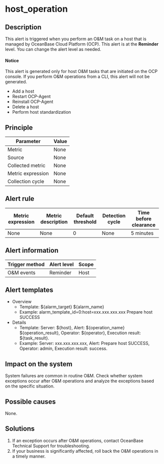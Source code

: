 # host_operation

## Description

This alert is triggered when you perform an O&M task on a host that is managed by OceanBase Cloud Platform (OCP). This alert is at the **Reminder** level. You can change the alert level as needed.

<main id="notice" type='explain'>
<h4>Notice</h4>
This alert is generated only for host O&amp;M tasks that are initiated on the OCP console. If you perform O&amp;M operations from a CLI, this alert will not be generated.
</main>

* Add a host
* Restart OCP-Agent
* Reinstall OCP-Agent
* Delete a host
* Perform host standardization

## Principle

| Parameter | Value |
| --- | --- |
| Metric | None |
| Source | None |
| Collected metric | None |
| Metric expression | None |
| Collection cycle | None |

## Alert rule

| Metric expression | Metric description | Default threshold | Detection cycle | Time before clearance |
| --- | --- | --- | --- | --- |
| None | None | 0 | None | 5 minutes |

## Alert information

| Trigger method | Alert level | Scope |
| --- | --- | --- |
| O&M events | Reminder | Host |

## Alert templates

* Overview
  * Template: \${alarm_target} \${alarm_name}
  * Example: alarm_template_id=0:host=xxx.xxx.xxx.xxx Prepare host SUCCESS
* Details
  * Template: Server: \${host}, Alert: \${operation_name} \${operation_result}, Operator: \${operator}, Execution result: \${task_result}.
  * Example: Server: xxx.xxx.xxx.xxx, Alert: Prepare host SUCCESS, Operator: admin, Execution result: success.

## Impact on the system

System failures are common in routine O&M. Check whether system exceptions occur after O&M operations and analyze the exceptions based on the specific situation.

## Possible causes

None.

## Solutions

1. If an exception occurs after O&M operations, contact OceanBase Technical Support for troubleshooting.
2. If your business is significantly affected, roll back the O&M operations in a timely manner.
